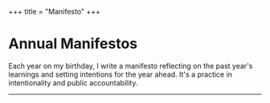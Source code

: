 +++
title = "Manifesto"
+++

# Annual Manifestos

Each year on my birthday, I write a manifesto reflecting on the past year's learnings and setting intentions for the year ahead. It's a practice in intentionality and public accountability.

---
